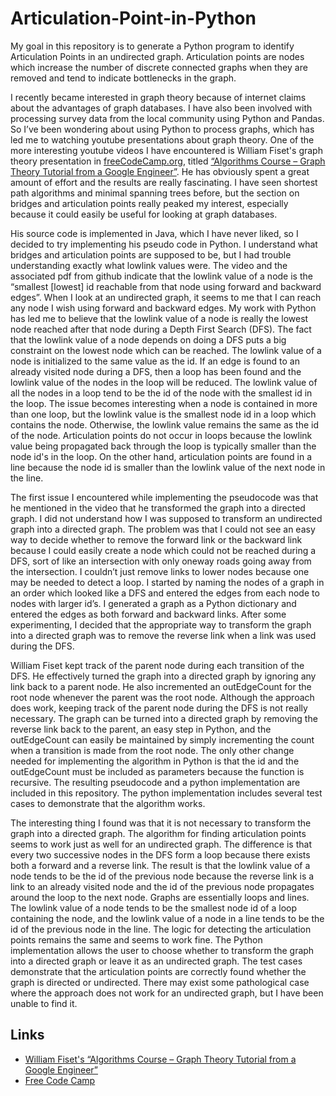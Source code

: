 # Articulation-Point-in-Python

My goal in this repository is to generate a Python program to identify Articulation Points in an undirected graph. Articulation points are nodes which increase the number of discrete connected graphs when they are removed and tend to indicate bottlenecks in the graph. 


I recently became interested in graph theory because of internet claims about the advantages of graph databases. I have also been involved with processing survey data from the local community using Python and Pandas. So I’ve been wondering about using Python to process graphs, which has led me to watching youtube presentations about graph theory. One of the more interesting youtube videos I have encountered is William Fiset's graph theory presentation in [freeCodeCamp.org](www.freeCodeCamp.org), titled [“Algorithms Course – Graph Theory Tutorial from a Google Engineer”](https://www.youtube.com/watch?v=09_LlHjoEiY). He has obviously spent a great amount of effort and the results are really fascinating. I have seen shortest path algorithms and minimal spanning trees before, but the section on bridges and articulation points really peaked my interest, especially because it could easily be useful for looking at graph databases. 


His source code is implemented in Java, which I have never liked, so I decided to try implementing his pseudo code in Python. I understand what bridges and articulation points are supposed to be, but I had trouble understanding exactly what lowlink values were.  The video and the associated pdf from github indicate that the lowlink value of a node is the “smallest [lowest] id reachable from that node using forward and backward edges”. When I look at an undirected graph, it seems to me that I can reach any node I wish using forward and backward edges. My work with Python has led me to believe that the lowlink value of a node is really the lowest node reached after that node during a Depth First Search (DFS). The fact that the lowlink value of a node depends on doing a DFS puts a big constraint on the lowest node which can be reached.  The lowlink value of a node is initialized to the same value as the id. If an edge is found to an already visited node during a DFS, then a loop has been found and the lowlink value of the nodes in the loop will be reduced. The lowlink value of all the nodes in a loop tend to be the id of the node with the smallest id in the loop. The issue becomes interesting when a node is contained in more than one loop, but the lowlink value is the smallest node id in a loop which contains the node. Otherwise, the lowlink value remains the same as the id of the node. Articulation points do not occur in loops because the lowlink value being propagated back through the loop is typically smaller than the node id's in the loop. On the other hand, articulation points are found in a line because the node id is smaller than the lowlink value of the next node in the line. 


The first issue I encountered while implementing the pseudocode was that he mentioned in the video that he transformed the graph into a directed graph. I did not understand how I was supposed to transform an undirected graph into a directed graph. The problem was that I could not see an easy way to decide whether to remove the forward link or the backward link because I could easily create a node which could not be reached during a DFS, sort of like an intersection with only oneway roads going away from the intersection. I couldn’t just remove links to lower nodes because one may be needed to detect a loop. I started by naming the nodes of a graph in an order which looked like a DFS and entered the edges from each node to nodes with larger id’s. I generated a graph as a Python dictionary and entered the edges as both forward and backward links. After some experimenting, I decided that the appropriate way to transform the graph into a directed graph was to remove the reverse link when a link was used during the DFS. 


William Fiset kept track of the parent node during each transition of the DFS. He effectively turned the graph into a directed graph by ignoring any link back to a parent node. He also incremented an outEdgeCount for the root node whenever the parent was the root node. Although the approach does work, keeping track of the parent node during the DFS is not really necessary. The graph can be turned into a directed graph by removing the reverse link back to the parent, an easy step in Python, and the outEdgeCount can easily be maintained by simply incrementing the count when a transition is made from the root node. The only other change needed for implementing the algorithm in Python is that the id and the outEdgeCount must be included as parameters because the function is recursive. The resulting pseudocode and a python implementation are included in this repository. The python implementation includes several test cases to demonstrate that the algorithm works. 


The interesting thing I found was that it is not necessary to transform the graph into a directed graph. The algorithm for finding articulation points seems to work just as well for an undirected graph. The difference is that every two successive nodes in the DFS form a loop because there exists both a forward and a reverse link. The result is that the lowlink value of a node tends to be the id of the previous node because the reverse link is a link to an already visited node and the id of the previous node propagates around the loop to the next node. Graphs are essentially loops and lines. The lowlink value of a node tends to be the smallest node id of a loop containing the node, and the lowlink value of a node in a line tends to be the id of the previous node in the line. The logic for detecting the articulation points remains the same and seems to work fine. The Python implementation allows the user to choose whether to transform the graph into a directed graph or leave it as an undirected graph. The test cases demonstrate that the articulation points are correctly found whether the graph is directed or undirected. There may exist some pathological case where the approach does not work for an undirected graph, but I have been unable to find it. 


## Links
- [William Fiset's “Algorithms Course – Graph Theory Tutorial from a Google Engineer”](https://www.youtube.com/watch?v=09_LlHjoEiY)
- [Free Code Camp](www.freecodecamp.org)